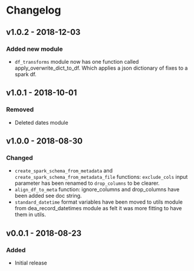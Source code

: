 # Changelog

## v1.0.2 - 2018-12-03

### Added new module

- `df_transforms` module now has one function called apply_overwrite_dict_to_df. Which applies a json dictionary of fixes to a spark df.

## v1.0.1 - 2018-10-01

### Removed

- Deleted dates module

## v1.0.0 - 2018-08-30

### Changed

- `create_spark_schema_from_metadata` and `create_spark_schema_from_metadata_file` functions: `exclude_cols` input parameter has been renamed to `drop_columns` to be clearer.
- `align_df_to_meta` function: ignore_columns and drop_columns have been added see doc string.
- `standard_datetime` format variables have been moved to utils module from dea_record_datetimes module as felt it was more fitting to have them in utils. 

## v0.0.1 - 2018-08-23

### Added

- Initial release